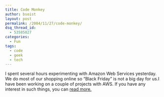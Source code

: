 ```yaml
---
title: Code Monkey
author: bsoist
layout: post
permalink: /2004/11/27/code-monkey/
dsq_thread_id:
  - 53585827
categories:
  - Fun
tags:
  - code
  - geek
  - tech
---
```

I spent several hours experimenting with Amazon Web Services yesterday. We do most of our shopping online so <q>Black Friday</q> is not a big day for us.I have been working on a couple of projects with AWS. If you have any interest in such things, you can [read more.][1]

 [1]: http://bsoist.freeshell.org/amz/
